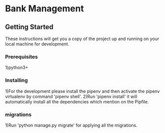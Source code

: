 # Bank Management


## Getting Started

These instructions will get you a copy of the project up and running on your local machine for development.

### Prerequisites

1)python3+

### Installing

1)For the development please install the pipenv and then activate the pipenv virtualenv by command 'pipenv shell'.
2)Run 'pipenv install' it will automatically install all the dependencies which mention on the Pipfile.

### migrations

1)Run 'python manage.py migrate' for applying all the migrations.
